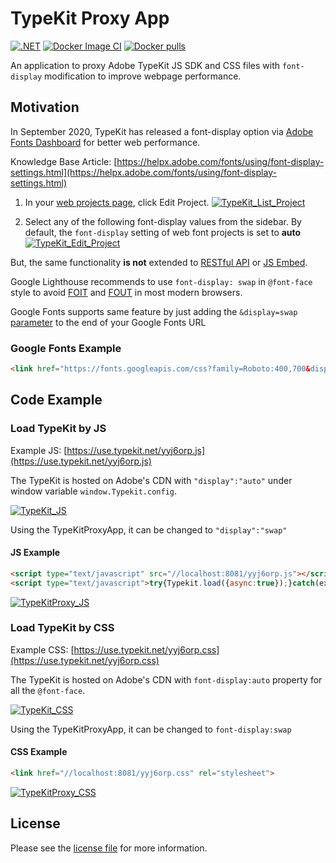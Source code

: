 # TypeKit Proxy App

[![.NET](https://github.com/jadiagaurang/TypeKitProxyApp/actions/workflows/dotnet.yml/badge.svg)](https://github.com/jadiagaurang/TypeKitProxyApp/actions/workflows/dotnet.yml)
[![Docker Image CI](https://github.com/jadiagaurang/TypeKitProxyApp/actions/workflows/docker-image.yml/badge.svg)](https://github.com/jadiagaurang/TypeKitProxyApp/actions/workflows/docker-image.yml)
[![Docker pulls](https://img.shields.io/docker/pulls/jadiagaurang/typekit-proxy-app.svg?logo=docker)](https://hub.docker.com/r/jadiagaurang/typekit-proxy-app/)

An application to proxy Adobe TypeKit JS SDK and CSS files with `font-display` modification to improve webpage performance.

## Motivation

In September 2020, TypeKit has released a font-display option via [Adobe Fonts Dashboard](https://fonts.adobe.com/my_fonts#web_projects-section) for better web performance.

Knowledge Base Article: [https://helpx.adobe.com/fonts/using/font-display-settings.html](https://helpx.adobe.com/fonts/using/font-display-settings.html)

1. In your [web projects page](https://fonts.adobe.com/my_fonts#web_projects-section), click  Edit Project.
[![TypeKit_List_Project](https://d53rw4264h5bq.cloudfront.net/7d8dbf00-4ce2-11e4-95e5-9a4caf8aa59c/b5fbffe9-91bb-4f90-b658-74f3ef888c89.png)](https://helpx.adobe.com/content/dam/help/en/fonts/using/font-display-settings/jcr_content/main-pars/procedure/proc_par/step_0/step_par/image/edit_project.png)

2. Select any of the following font-display values from the sidebar. By default, the `font-display` setting of web font projects is set to **auto**
[![TypeKit_Edit_Project](https://d53rw4264h5bq.cloudfront.net/7d8dbf00-4ce2-11e4-95e5-9a4caf8aa59c/ecdc6558-e64f-4edb-86eb-39907386a818.png)](https://helpx.adobe.com/content/dam/help/en/fonts/using/font-display-settings/jcr_content/main-pars/procedure/proc_par/step_1/step_par/image/screen_shot_2020-09-10at13533pm.png)

But, the same functionality **is not** extended to [RESTful API](https://fonts.adobe.com/docs/api/v1/:format/kits) or [JS Embed](https://helpx.adobe.com/fonts/using/embed-codes.html).

Google Lighthouse recommends to use `font-display: swap` in `@font-face` style to avoid [FOIT](https://fonts.google.com/knowledge/glossary/foit) and [FOUT](https://fonts.google.com/knowledge/glossary/fout) in most modern browsers.

Google Fonts supports same feature by just adding the `&display=swap` [parameter](https://developer.mozilla.org/docs/Learn/Common_questions/What_is_a_URL#Basics_anatomy_of_a_URL) to the end of your Google Fonts URL

### Google Fonts Example

```html
<link href="https://fonts.googleapis.com/css?family=Roboto:400,700&display=swap" rel="stylesheet">
```

## Code Example

### Load TypeKit by JS

Example JS: [https://use.typekit.net/yyj6orp.js](https://use.typekit.net/yyj6orp.js)

The TypeKit is hosted on Adobe's CDN with `"display":"auto"` under window variable `window.Typekit.config`.

[![TypeKit_JS](https://d53rw4264h5bq.cloudfront.net/7d8dbf00-4ce2-11e4-95e5-9a4caf8aa59c/543ba984-2e5c-4f73-9dec-146d259fcd4c.png)](https://user-images.githubusercontent.com/430637/166125251-7fdcd678-2a6e-46cc-9c56-4a3c9ce48317.png)

Using the TypeKitProxyApp, it can be changed to `"display":"swap"`

#### JS Example

```html
<script type="text/javascript" src="//localhost:8081/yyj6orp.js"></script>
<script type="text/javascript">try{Typekit.load({async:true});}catch(ex){console.log(ex)}</script>
```

[![TypeKitProxy_JS](https://d53rw4264h5bq.cloudfront.net/7d8dbf00-4ce2-11e4-95e5-9a4caf8aa59c/7c96f7b4-5dbc-4ca7-9e33-a1202d208930.png)](https://user-images.githubusercontent.com/430637/166125254-b5b4b194-b402-4c2a-af70-d99311cde6ca.png)

### Load TypeKit by CSS

Example CSS: [https://use.typekit.net/yyj6orp.css](https://use.typekit.net/yyj6orp.css)

The TypeKit is hosted on Adobe's CDN with `font-display:auto` property for all the `@font-face`.

[![TypeKit_CSS](https://d53rw4264h5bq.cloudfront.net/7d8dbf00-4ce2-11e4-95e5-9a4caf8aa59c/361c2cf7-a8e4-45aa-946a-07d21afc9af2.png)](https://user-images.githubusercontent.com/430637/166125256-d0264b33-cc82-4764-bbba-92dd4a4411bf.png)

Using the TypeKitProxyApp, it can be changed to `font-display:swap`

#### CSS Example

```html
<link href="//localhost:8081/yyj6orp.css" rel="stylesheet">
```

[![TypeKitProxy_CSS](https://d53rw4264h5bq.cloudfront.net/7d8dbf00-4ce2-11e4-95e5-9a4caf8aa59c/16ed74b4-e526-49d3-b6b4-bf460c255ebd.png)](https://user-images.githubusercontent.com/430637/166125258-1a29a5fd-c84c-4d9a-97ff-7010b050f98a.png)

## License

Please see the [license file](https://github.com/jadiagaurang/TypeKitProxyApp/blob/main/LICENSE) for more information.
